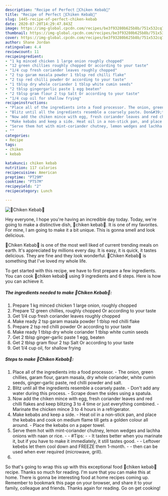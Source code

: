 ```yaml
---
description: "Recipe of Perfect 🥘Chiken Kebab🥘"
title: "Recipe of Perfect 🥘Chiken Kebab🥘"
slug: 1445-recipe-of-perfect-chiken-kebab
date: 2020-07-20T14:29:47.843Z
image: https://img-global.cpcdn.com/recipes/be3f93280b625b8b/751x532cq70/🥘chiken-kebab🥘-recipe-main-photo.jpg
thumbnail: https://img-global.cpcdn.com/recipes/be3f93280b625b8b/751x532cq70/🥘chiken-kebab🥘-recipe-main-photo.jpg
cover: https://img-global.cpcdn.com/recipes/be3f93280b625b8b/751x532cq70/🥘chiken-kebab🥘-recipe-main-photo.jpg
author: Shane Jordan
ratingvalue: 4.4
reviewcount: 11
recipeingredient:
- "1 kg minced chicken 1 large onion roughly chopped"
- "12 green chillies roughly chopped Or according to your taste"
- "1/4 cup fresh coriander leaves roughly chopped"
- "2 tsp garam masala powder 1 tblsp red chilli flake"
- "2 tsp red chilli powder Or according to your taste"
- "1 tblsp dry whole coriander 1 tblsp white cumin seeds"
- "2 tblsp gingergarlic paste 1 egg beaten"
- "2 tblsp gram flour 2 tsp Salt Or according to your taste"
- "1/4 cup oil for shallow frying"
recipeinstructions:
- "Place all of the ingredients into a food processor. The onion, green chillies, garam flour, garam masala, dry whole coriander, white cumin seeds, ginger-garlic paste, red chilli powder and salt."
- "Blitz until all the ingredients resemble a coarsely paste. Don&#39;t add any water during this process. Scrape down the sides using a spatula."
- "Now add the chiken mince with egg, fresh coriander leaves and red chilli flakes and keep blitzing 3 to 4 time or just everything combined. Marinate the chicken mince 3 to 4 hours in a refrigerator."
- "Make kebabs and keep a side. Heat oil in a non-stick pan, and place the kebabs and cook on medium flame till gets a golden colour all around. Place the kebabs on a paper towel."
- "Serve them hot with mint-coriander chutney, lemon wedges and lachha onions with naan or rice.  #Tips:  It tastes better when you marinate it, but if you have to make it immediately, it still tastes good.  Leftover kebebs let them cool down and FREEZE them 1-month.   then can be used when ever required (microwave, grill)."
- ""
categories:
- Recipe
tags:
- chiken
- kebab

katakunci: chiken kebab 
nutrition: 117 calories
recipecuisine: American
preptime: "PT29M"
cooktime: "PT57M"
recipeyield: "2"
recipecategory: Lunch

---
```



![🥘Chiken Kebab🥘](https://img-global.cpcdn.com/recipes/be3f93280b625b8b/751x532cq70/🥘chiken-kebab🥘-recipe-main-photo.jpg)

Hey everyone, I hope you're having an incredible day today. Today, we're going to make a distinctive dish, 🥘chiken kebab🥘. It is one of my favorites. For mine, I am going to make it a bit unique. This is gonna smell and look delicious.

🥘Chiken Kebab🥘 is one of the most well liked of current trending meals on earth. It's appreciated by millions every day. It is easy, it is quick, it tastes delicious. They are fine and they look wonderful. 🥘Chiken Kebab🥘 is something that I've loved my whole life.




To get started with this recipe, we have to first prepare a few ingredients. You can cook 🥘chiken kebab🥘 using 9 ingredients and 6 steps. Here is how you can achieve it.

<!--inarticleads1-->

##### The ingredients needed to make 🥘Chiken Kebab🥘:

1. Prepare 1 kg minced chicken 1 large onion, roughly chopped
1. Prepare 12 green chillies, roughly chopped Or according to your taste
1. Get 1/4 cup fresh coriander leaves roughly chopped
1. Make ready 2 tsp garam masala powder 1 tblsp red chilli flake
1. Prepare 2 tsp red chilli powder Or according to your taste
1. Make ready 1 tblsp dry whole coriander 1 tblsp white cumin seeds
1. Get 2 tblsp ginger-garlic paste 1 egg, beaten
1. Get 2 tblsp gram flour 2 tsp Salt Or according to your taste
1. Get 1/4 cup oil, for shallow frying




<!--inarticleads2-->

##### Steps to make 🥘Chiken Kebab🥘:

1. Place all of the ingredients into a food processor. - The onion, green chillies, garam flour, garam masala, dry whole coriander, white cumin seeds, ginger-garlic paste, red chilli powder and salt.
1. Blitz until all the ingredients resemble a coarsely paste. - Don&#39;t add any water during this process. - Scrape down the sides using a spatula.
1. Now add the chiken mince with egg, fresh coriander leaves and red chilli flakes and keep blitzing 3 to 4 time or just everything combined. - Marinate the chicken mince 3 to 4 hours in a refrigerator.
1. Make kebabs and keep a side. - Heat oil in a non-stick pan, and place the kebabs and cook on medium flame till gets a golden colour all around. - Place the kebabs on a paper towel.
1. Serve them hot with mint-coriander chutney, lemon wedges and lachha onions with naan or rice. -  - #Tips: -  - It tastes better when you marinate it, but if you have to make it immediately, it still tastes good. -  - Leftover kebebs let them cool down and FREEZE them 1-month. -   - then can be used when ever required (microwave, grill).
1. 




So that's going to wrap this up with this exceptional food 🥘chiken kebab🥘 recipe. Thanks so much for reading. I'm sure that you can make this at home. There is gonna be interesting food at home recipes coming up. Remember to bookmark this page on your browser, and share it to your family, colleague and friends. Thanks again for reading. Go on get cooking!
